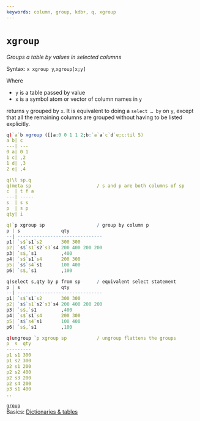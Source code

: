 ```yaml
---
keywords: column, group, kdb+, q, xgroup
---
```



# `xgroup`


_Groups a table by values in selected columns_

Syntax: `x xgroup y`,`xgroup[x;y]`

Where 

-   `y` is a table passed by value 
-   `x` is a symbol atom or vector of column names in `y`

returns `y` grouped by `x`.
It is equivalent to doing a `select … by` on `y`, except that all the remaining columns are grouped without having to be listed explicitly.

```q
q)`a`b xgroup ([]a:0 0 1 1 2;b:`a`a`c`d`e;c:til 5)
a b| c  
---| ---
0 a| 0 1
1 c| ,2 
1 d| ,3 
2 e| ,4 

q)\l sp.q
q)meta sp                        / s and p are both columns of sp
c  | t f a
---| -----
s  | s s
p  | s p
qty| i

q)`p xgroup sp                   / group by column p
p | s               qty
--| -------------------------------
p1| `s$`s1`s2       300 300
p2| `s$`s1`s2`s3`s4 200 400 200 200
p3| `s$,`s1         ,400
p4| `s$`s1`s4       200 300
p5| `s$`s4`s1       100 400
p6| `s$,`s1         ,100

q)select s,qty by p from sp      / equivalent select statement
p | s               qty
--| -------------------------------
p1| `s$`s1`s2       300 300
p2| `s$`s1`s2`s3`s4 200 400 200 200
p3| `s$,`s1         ,400
p4| `s$`s1`s4       200 300
p5| `s$`s4`s1       100 400
p6| `s$,`s1         ,100

q)ungroup `p xgroup sp           / ungroup flattens the groups
p  s  qty
---------
p1 s1 300
p1 s2 300
p2 s1 200
p2 s2 400
p2 s3 200
p2 s4 200
p3 s1 400
..
```

<i class="far fa-hand-point-right"></i>
[`group`](group.md)  
Basics: [Dictionaries & tables](../basics/dictsandtables.md)
